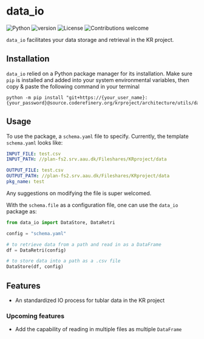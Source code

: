 # data_io

![Python](https://img.shields.io/badge/python-v3.8+-blue.svg)
![version](https://img.shields.io/github/v/tag/panday1995/data_io?label=version)
![License](https://img.shields.io/badge/license-MIT-green.svg) <!--(https://opensource.org/licenses/MIT)-->
![Contributions welcome](https://img.shields.io/badge/contributions-welcome-orange.svg)

`data_io` facilitates your data storage and retrieval in the KR project.

## Installation

`data_io` relied on a Python package manager for its installation. Make sure `pip` is installed and added into your system environmental variables, then copy & paste the following command in your terminal

```shell
python -m pip install "git+https://{your_user_name}:{your_password}@source.coderefinery.org/krproject/architecture/utils/data_io.git#egg=data_io"
```

## Usage

To use the package, a `schema.yaml` file to specify. Currently, the template `schema.yaml` looks like:

```yaml
INPUT_FILE: test.csv
INPUT_PATH: //plan-fs2.srv.aau.dk/Fileshares/KRproject/data

OUTPUT_FILE: test.csv
OUTPUT_PATH: //plan-fs2.srv.aau.dk/Fileshares/KRproject/data
pkg_name: test
```

Any suggestions on modifying the file is super welcomed. </br>

With the `schema.file` as a configuration file, one can use the `data_io` package as:

```python
from data_io import DataStore, DataRetri

config = "schema.yaml"

# to retrieve data from a path and read in as a DataFrame
df = DataRetri(config)

# to store data into a path as a .csv file
DataStore(df, config)

```

## Features

- An standardized IO process for tublar data in the KR project

### Upcoming features

- Add the capability of reading in multiple files as multiple `DataFrame`
